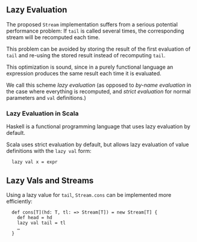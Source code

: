 
## Lazy Evaluation

The proposed `Stream` implementation suffers from a serious potential performance
problem: If `tail` is called several times, the corresponding stream
will be recomputed each time.

This problem can be avoided by storing the result of the first
evaluation of `tail` and re-using the stored result instead of recomputing `tail`.

This optimization is sound, since in a purely functional language an
expression produces the same result each time it is evaluated.

We call this scheme *lazy evaluation* (as opposed to *by-name evaluation* in
the case where everything is recomputed, and *strict evaluation* for normal
parameters and `val` definitions.)

### Lazy Evaluation in Scala 

Haskell is a functional programming language that uses lazy evaluation by default.

Scala uses strict evaluation by default, but allows lazy evaluation of value definitions
with the `lazy val` form:

      lazy val x = expr

## Lazy Vals and Streams

Using a lazy value for `tail`, `Stream.cons` can be implemented more efficiently:

      def cons[T](hd: T, tl: => Stream[T]) = new Stream[T] {
        def head = hd
        lazy val tail = tl
        …
      }

